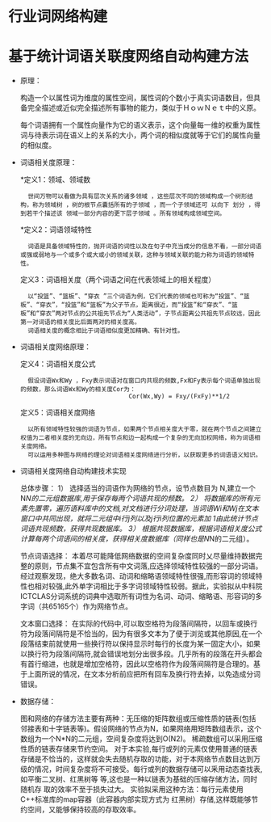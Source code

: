 # 行业词网络构建

基于统计词语关联度网络自动构建方法
=====
* 原理：
        
     构造一个以属性词为维度的属性空间，属性词的个数小于真实词语数目，但具备完全描述或近似完全描述所有事物的能力，类似于ＨｏｗＮｅｔ中的义原。
    
     每个词语拥有一个属性向量作为它的语义表示，这个向量每一维的权重为属性词与待表示词在语义上的关系的大小，两个词的相似度就等于它们的属性向量的相似度。

* 词语相关度原理：

   *定义1：领域、领域数
        
        世间万物可以看做为具有层次关系的诸多领域 ，这些层次不同的领域构成一个树形结构，称为领域树 ，树的根节点囊括所有的子领域 ，而一个子领域还可 以向下 划分 ，得到若干个描述该 领域一部分内容的更下层子领域 。所有领域构成领域空间。

   *定义2：词语领域特性
        
        词语是具备领域特性的，抛开词语的词性以及在句子中充当成分的信息不看，一部分词语或强或弱地与一个或多个或大或小的领域关联，这种与领域关联的能力称为词语的领域特性。 

     定义3：词语相关度（两个词语之间在代表领域上的相关程度）
        
        以“投篮”、“篮板”、“穿衣 ”三个词语为例，它们代表的领域也可称为“投篮”、“篮板”、“穿衣”，“投篮”和“篮板”为父子节点，距离很近，而“投篮”和“穿衣”、“篮板”和“穿衣”两对节点的公共祖先节点为“人类活动”，子节点距离公共祖先节点较远，因此第一对词语的相关度比后面两对的相关度高。
        词语相关度的概念相比于词语相似度更加精确、有针对性。

* 词语相关度网络原理：

    定义4：词语相关度公式
        
        假设词语Wx和Wy ，Fxy表示词语对在窗口内共现的频数,Fx和Fy表示每个词语单独出现的频数，那么词语Wx和Wy的相关度Cor为：
                                    Cor(Wx,Wy) = Fxy/(FxFy)**1/2 

    定义5：词语相关度网络
        
        以所有领域特性较强的词语为节点，如果两个节点相关度大于零，就在两个节点之间建立权值为二者相关度的无向边，所有节点和边一起构成一个复杂的无向加权网络，称为词语相关度网络。
        可以运用多种图与网络的理论对词语相关度网络进行分析，以获取更多的词语语义知识。 

* 词语相关度网络自动构建技术实现 

    总体步骤：
        1）	选择适当的词语作为网络的节点，设节点数目为 N,建立一个N*N的二元组数据库,用于保存每两个词语共现的频数。
        2）	将数据库的所有元素先置零，遍历语料库中的文档,对文档进行分词处理，当词语Wi和Wj在文本窗口中共同出现，就将二元组中i行j列以及j行i列位置的元素加 1由此统计节点词语共现频数，获得共现数据库。
        3）	根据共现数据库，根据词语相关度公式计算每两个词语间的相关度，获得相关度数据库（同样也是N*N的二元组）。

    节点词语选择：
        本着尽可能降低网络数据的空间复杂度同时乂尽量维持数据完整的原则，节点集不宜包含所有中文词落,应选择领域特性较强的一部分词语。经过观察发现，绝大多数名词、动词和缩略语领域特性很强,而形容词的领域特性也相对较强,此外单字词相比于多字词领域特性较弱。据此，实验拟从中科院ICTCLAS分词系统的词典中选取所有词性为名词、动词、缩略语、形容词的多字词（共65165个）作为网络节点。

    文本窗口选择：
        在实际的代码中,可以取空格符为段落间隔符，以回车或换行符为段落间隔符是不恰当的，因为有很多文本为了便于浏览或其他原因,在一个段落结束前就使用一些换行符以保持显示时每行的长度为某一固定大小，如果以换行符为段落间隔符,就会错误地划分出很多段。几乎所有的段落在开头都会有首行缩进，也就是增加空格符，因此以空格符作为段落间隔符是合理的。基于上面所说的情况，在文本分析前应把所有回车及换行符去掉，以免造成分词错误。

* 数据存储：

    图和网络的存储方法主要有两种：无压缩的矩阵数组或压缩性质的链表(包括邻接表和十字链表等)。假设网络的节点为N，如果网络用矩阵数组表示，这个数组为一个N*N的二元组，空间复杂度将达到O(N2)。
    稀疏数组可以采用压缩性质的链表存储来节约空间。 
    对于本实验,每行或列的元素仅使用普通的链表存储是不恰当的，这样就会失去随机存取的功能，对于本网络节点数目达到万级的情况，时间复杂度将不可接受。每行或列的数据存储可以釆用动态查找表,如平衡二叉树、红黑树等 等,这也是一种以链表为基础的压缩存储方法，同时随机存 取的效率不至于损失过大。
    实验拟采用这种方法：每行元素使用C++标准库的map容器（此容器内部实现方式为 红黑树）存储,这样既能够节约空间，又能够保持较高的存取效率。
      
